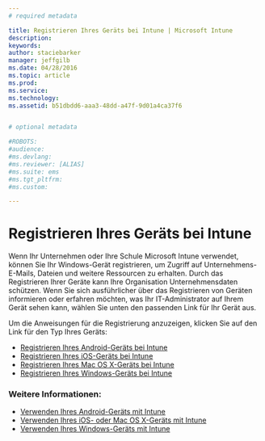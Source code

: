 ```yaml
---
# required metadata

title: Registrieren Ihres Geräts bei Intune | Microsoft Intune
description:
keywords:
author: staciebarker
manager: jeffgilb
ms.date: 04/28/2016
ms.topic: article
ms.prod:
ms.service:
ms.technology:
ms.assetid: b51dbdd6-aaa3-48dd-a47f-9d01a4ca37f6


# optional metadata

#ROBOTS:
#audience:
#ms.devlang:
#ms.reviewer: [ALIAS]
#ms.suite: ems
#ms.tgt_pltfrm:
#ms.custom:

---
```


# Registrieren Ihres Geräts bei Intune

Wenn Ihr Unternehmen oder Ihre Schule Microsoft Intune verwendet, können Sie Ihr Windows-Gerät registrieren, um Zugriff auf Unternehmens-E-Mails, Dateien und weitere Ressourcen zu erhalten. Durch das Registrieren Ihrer Geräte kann Ihre Organisation Unternehmensdaten schützen. Wenn Sie sich ausführlicher über das Registrieren von Geräten informieren oder erfahren möchten, was Ihr IT-Administrator auf Ihrem Gerät sehen kann, wählen Sie unten den passenden Link für Ihr Gerät aus.

Um die Anweisungen für die Registrierung anzuzeigen, klicken Sie auf den Link für den Typ Ihres Geräts:

- [Registrieren Ihres Android-Geräts bei Intune](enroll-your-device-in-Intune-android.md)</br>
- [Registrieren Ihres iOS-Geräts bei Intune](enroll-your-device-in-intune-ios.md)</br>
- [Registrieren Ihres Mac OS X-Geräts bei Intune](enroll-your-device-in-intune-mac-os-x.md)</br>
- [Registrieren Ihres Windows-Geräts bei Intune](enroll-your-device-in-intune-windows.md)</br>

### Weitere Informationen:
- [Verwenden Ihres Android-Geräts mit Intune](using-your-android-device-with-intune.md)</br>
- [Verwenden Ihres iOS- oder Mac OS X-Geräts mit Intune](using-your-ios-or-mac-os-x-device-with-intune.md)</br>
- [Verwenden Ihres Windows-Geräts mit Intune](using-your-windows-device-with-intune.md)

<!--HONumber=May16_HO2-->


